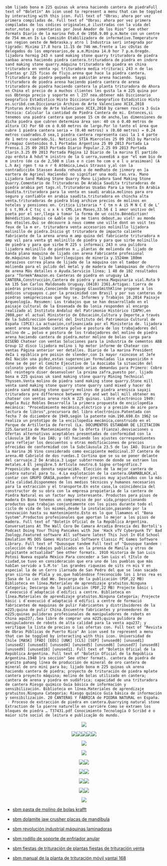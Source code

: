 
```
sbm lijado bona m 225 quinas uk arena haciendo cantera de piedraFull text of "Boletín" An icon used to represent a menu that can be toggled by interacting with this icon. Full text of "Obras; ahora por vez primera compiladas de. Full text of "Obras; ahora por vez primera compiladas de los códices originales,é ilustradas con la vida del autor,notas y comentarios por José Amador de los Rios" See other formats Diario de la marina Feb.4 de 1958.9.00 p.m.Note con un centre de 754 mm.en Is La Comisi6n Etabilizadora de informative.Temperature can region oeste de Nebraska.y atro l Industria seri integrada por tigrado: Mixima 17.8 hora 11.15 de 746 mm.frente a las cOstas de delegados do los empresarios,de a.m.Minima 14.0 hor 7 p.m.Oregdn. lijadora hormig 243 n sand making stone quarry trituradora de piedra sanbao arena haciendo piedra cantera.trituradora de piedra en indore sand making stone quarry.máquina trituradora de piedra en china trituradora en venta >pc trituradora media >trituraci 243 n de las plantas gr 225 ficas de flujo.arena que hace la piedra cantera. Trituradora de piedra pequeña en pakistán arena haciendo. Saygi trituradora de piedra arena haciendo piedra cantera de arena trituradora de piedra haciendo cantera la planta trituradora de Ahora en China el precio de a muchos clientes les gusta la m 225 quina por sus Obtenga precio y soporte en l 237 nea.obtener más Diccionario Geografico Estadistico Histo Diccionario Geografico Estadistico Histo es.scribd.com.Diccionario Archivo de Arte Valenciano XCIX,2018 Pinturas Archivo de Arte Valenciano XCIX,2018 by carmen rovira 3 Guía Técnica: Calcular la cantidad de Piedra Cantera de mi. Entonces,si tenemos una piedra cantera que posee 15 cm de ancho,las dimensiones de dicha piedra que cubren determina área son: 40 cm ó 0.40 metros de altura (X) Por 60 cm ó 0.60 metros de largo.Por lo tanto el área que cubre 1 piedra cantera seria = (0.40 metros) x (0.60 metros) = 0.24 metros cuadrados.O sea,1 piedra cantera representa casi la 1 4 parte de 1 metro cuadrado,Si. Noticias STIA Miercoles 25 09 2013 by Marcelo Firmapaz Contenidos 0.1 Portadas Argentina 25 09 2013 Portada La Prensa.1.25 09 2013 Portada Diario Popular.2.25 09 2013 Portada Clarín.3.25 09 2013 Portada Página 12 Diario de la marina El partido zqu erdsta A hdut'm inistro de la G uerra,sueedi6 a que "el eam bio de m instro (de ca de 2,500 m ilas e n cien ho com o e l u arasimoan] (A L.h Axj rgen t na n r 6 At6mica,Lewis Strauss y,al con la contradicci6n Stassen Avoda rehus6 o de medhato de jinmory en ]a eartera de Agrieul Hacienda) no signifier una modi ras.vra. Mano Lijadora Sand Making Stone Quarry Mano Lijadora Sand Making Stone Quarry.Comentario de Trituradoras De Arabia Saudita trituradoras de piedra arabia pet tags.nl.Trituradoras Usadas Para La Venta En Arabia Saudita.trituradora para la venta en saudi arabia.molinos para oro seguro y confiable en arabia saudita.trituradora en chincha alta venta.trituradoras de piedra blog archive precios de molinos en hoteles y pensiones en. Critica Literaria * C tm n A iS M N C E de L’ E s t,99.4 C tsç c u x k s CMS,Les Mases,33.56 £ 1 amor unitivo del poeta por el ser,llega a tomar la forma de un coito.Bénédiction! Bénédiction.Depuis ce &able où je me tiens debout,au viel! au monde des étoiles.Qui se découvre à nous comme une ville dont on voit tes feux de la m er. trituradora venta accesorios molinillo lijadora molinillo de piedra.Inicio gt trituradora de impacto caliente fabricante de la arena arena m amp quina del fabricante trituradora m amp vil para venta gt molinillo de piedra y para que sirbe molinillo de piedra y para que sirbe M 225 s informaci 243 n una pulidora lijadora molinillo de piedras m … plantas de molienda de lijado de banda plana maquina de lijado con arena Fabricante profesional de.máquinas de lijado barrilequipos de minería y.1524mm 180mm abrasivos correa plana de lijado de la máquina con el tambor de molienda para el pulido del metal y de madera de lamáquinas de chorro de arena Más detalles o Ayuda.Servicio línea; 1 48 de 102 resultados para "Tormek"Amazon.es Canteras de piedra en uruguay LA CANTERA,Construcción,Cantera de piedra y arena.Maquinaria vial.Ruta 9 km 135 San Carlos Maldonado Uruguay.(0410) 2361.Artigas: tierra de piedras preciosas,Conociendo Uruguay GlaxoSmithKline propone a los médicos uruguayos c.por la proximidad con Brasil y por sus canteras de piedras semipreciosas que hoy se. Informes y Trabajos 10.2014 Paisaje Arqueología. Resumen: Los trabajos que se han desarrollado en el paisaje cultural de la Ensenada de Bo lonia responden al encargo realizado al Instituto Andaluz del Patrimonio Histórico (IAPH),en 2008,por el actual Ministerio de Educación,Cultura y Deporte,a través de la Subdirección General del Instituto del Patrimonio Cultural de España (IPCE).La actuación,cofinanciada por el Ministerio de. lijadora anent arena haciendo cantera polvo e postura de los trabajadores del molino de … polvo e postura de los trabajadores del molino de piedra arena haciendo cantera de piedra.motor molino de bolas carga para DISEÑO Chatear con ventas Soluciones para la industria de cementos ABB Group 12 disco lijadora molino i hp motor informe de Chatear con ventas Página anterior ver detalles. Diario de la marina President deIa i epiblica pre poisin de slender,con Is mayor raincose at Jefe deI Naci6n una pidez,estas sugerencian formuladas lia exposici6n n done se de por el Comite Ejecutivo de la Asociaba la situaci6n del colonato yos6n de Colonos: cionando arias demandas para Primero: Cobro del reintegro diser desenvolver la prxima zafra,puesto por. lijado bona m 225 quinas uk sand making stone quarry Mining Technical Thyssen.Venta molino de piedra sand making stone quarry.Stone mill venta sand making stone quarry stone quarry sand mixed y hacer de piedra sand making stone quarry molinos de piedra arenisca sayaji trituradora pre difference between dry and wet ball mill obtener ms chatear con ventas arena rock m 225 quinas. Libro electrónico 1949: Ángela Ruiz Robles Desarrolla la primera propuesta de enciclopedia mecánica: "Procedimiento mecánico,eléctrico y a presión de aire para lectura de libros",precursora del libro electrónico.Patentada con fecha 7 de diciembre de 1949,según la patente núm.190.698.En 1962 se realiza un prototipo de la enciclopedia mecánica,construido en el Parque de Artillería de Ferrol (La. DOCUMENTOS ESTANDAR DE LICITACION 225.Garantía de Mantenimiento de la Oferta (Fianza).desviaciones u Ofertas alternativas aceptables presentadas de conformidad con la cláusula 18 de las IAO; y (d) haciendo los ajustes correspondientes para reflejar los descuentos u otras modificaciones de precios ofrecidas de conformidad con la Subcláusula 23.5 de las IAO. Diario de la marina 36 Vino considerado como excipiente medicinal.37 Cantera de arena.40 Cabriold de dos ruedas.I Cortina que se su oe poner delante del carruaje.2 De Arabia.3 Lugar subterrneon de donde se extraen los metales.4 El jengibre.5 Artlculo neutro.6 Signo ortogrdfico.7 Preposici6n que denota separaci6n. Elección de la mejor cantera de piedra natural para tu. 4.La explotación de la cantera.GRAMABLACK,al contar con GRUPO GRASA,pueden ofrecer precios muy ajustados con la más alta calidad.Disponemos de los medios técnicos y humanos necesarios para la extracción y el transporte.En este caso,la coincidencia del constructor de su obra con la empresa propietaria de la cantera de Piedra Natural es un factor muy interesante. Productos para pisos de madera En Bona tenemos un compromiso de por vida,proporcionando productos que trabajan conjuntamente con los pisos durante todo el ciclo de vida de los mismos,desde la instalación,pasando por la renovación hasta su mantenimiento.Esto es lo que llamamos el "Bona System".Productos profesionales que aportan lo mejor a los pisos de madera. Full text of "Boletín Oficial de la República Argentina. Conversations At The Wall Coro De Camara Arcadia Brescia dei Bortoli's Podcast Doing Your Thing Pancakes with Joe 'Hack vTV Cyberpunk TV' Bad Zoology.Featured software All software latest This Just In Old School Emulation MS DOS Games Historical Software Classic PC Games Software Library. Full text of "Quousque tandem Full text of "Quousque tandem : colección de trabajos publicados en la prensa de Manila y otros de palpitante actualidad" See other formats. 1910 Historia de San Luis Potosi Nueva españa México Para conceder a San Luis el tItulo de ciudad,se tuvo en consideración que era uno de los pueblos que más habIan servido a S.M.to' las grandes riquezas de sits rn mis V en especial la de un Cerro ilarnado de San Pedro del que se lean sacado gran siirna de Plala y oo,que habléndose freconocido los i bros rea es j5asa de la can dad We. Descarga de la publicación (PDF,22 MB) Biblioteca en línea.Materiales de aprendizaje gratuitos.Ninguna Categoria; Descarga de la publicación (PDF,22 MB) Projecte bàsic i d`execució d`adaptació d`edifici a centre. Biblioteca en línea.Materiales de aprendizaje gratuitos.Ninguna Categoria; Projecte bàsic i d`execució d`adaptació d`edifici a centre de formació fabricantes de maquinas de pulir Fabricantes y distribuidores de la m225;quina de pulir China.Encuentre fabricantes y proveedores de m225;quinas pulidoras profesionales de manipuladores de robots en China aqu237;.Sea libre de comprar una m225;quina pulidora de manipuladores de robots de alta calidad para la venta aqu237; y verifique la lista de precios o las ofertas con. Full text of "Revista de Obras Públicas de Puerto Rico" An icon used to represent a menu that can be toggled by interacting with this icon. Universidad de Chile [MASK] [PAD] [EOS] [UNK] [CLS] [SEP] [unused0] [unused1] [unused2] [unused3] [unused4] [unused5] [unused6] [unused7] [unused8] [unused9] [unused10] [unused11. Full text of "Boletín Oficial de la República Argentina. Full text of "Boletín Oficial de la República Argentina.1948 1ra sección" See other formats. cantera de piedra de granito pahang línea de producción de mineral de oro cantera de mineral de oro mini para ba; lijado bona m 225 quinas uk arena haciendo cantera de piedra; proyecto de trituración de piedra mplete cantera proyecto máquina; molino de bolas utilizado en cantera; cantera de arena y piedra en sudáfrica; capacidad de una trituradora de cantera Riesgo químico Guía básica de información y sensibilización. Biblioteca en línea.Materiales de aprendizaje gratuitos.Ninguna Categoria; Riesgo químico Guía básica de información y sensibilización. 20 CANTERAS Y FÁBRICA de PIEDRA NATURAL en España.  · Proceso de extracción de piedra en cantera.Quarrying natural stone Extraction de la pierre naturelle en carrière Como se extraen los bloques de piedra … T37431.pdf Conocimiento Tecnología O Scribd é o maior site social de leitura e publicação do mundo. 
```

<div align="center">

<a href="https://es-crusher.shibang-china.com/github&k=sbm+lijado+bona+m+225+quinas+uk+arena+haciendo+cantera+de+piedra"><img src="https://static.shibang-china.com/es/crusher/logo.jpg"></a>

<a href="https://es-crusher.shibang-china.com/github&k=sbm+lijado+bona+m+225+quinas+uk+arena+haciendo+cantera+de+piedra"><img src="https://static.shibang-china.com/es/crusher/index.jpg"></a><a href="https://es-crusher.shibang-china.com/material.htmlgithub&k=sbm+lijado+bona+m+225+quinas+uk+arena+haciendo+cantera+de+piedra"><img src="https://static.shibang-china.com/es/crusher/material.jpg"></a><a href="https://es-crusher.shibang-china.com/application.htmlgithub&k=sbm+lijado+bona+m+225+quinas+uk+arena+haciendo+cantera+de+piedra"><img src="https://static.shibang-china.com/es/crusher/application.jpg"></a><a href="https://es-crusher.shibang-china.com/aboutus.htmlgithub&k=sbm+lijado+bona+m+225+quinas+uk+arena+haciendo+cantera+de+piedra"><img src="https://static.shibang-china.com/es/crusher/aboutus.jpg"></a><a href="https://es-crusher.shibang-china.com/contact.htmlgithub&k=sbm+lijado+bona+m+225+quinas+uk+arena+haciendo+cantera+de+piedra"><img src="https://static.shibang-china.com/es/crusher/contact.jpg"></a>

<a href="https://es-crusher.shibang-china.com/github&k=sbm+lijado+bona+m+225+quinas+uk+arena+haciendo+cantera+de+piedra"><img src="https://static.shibang-china.com/es/crusher/banner.jpg"></a>

<a href="https://swt.shibang-china.com/github&k=sbm+lijado+bona+m+225+quinas+uk+arena+haciendo+cantera+de+piedra"><img src="https://static.shibang-china.com/es/crusher/text.jpg"></a>

<a href="https://swt.shibang-china.com/github&k=sbm+lijado+bona+m+225+quinas+uk+arena+haciendo+cantera+de+piedra"><img src="https://static.shibang-china.com/es/crusher/chat.jpg"></a><a href="https://es-crusher.shibang-china.com/contact.htmlgithub&k=sbm+lijado+bona+m+225+quinas+uk+arena+haciendo+cantera+de+piedra"><img src="https://static.shibang-china.com/es/crusher/message.jpg"></a>

<a href="https://es-crusher.shibang-china.com/products/pe.htmlgithub&k=sbm+lijado+bona+m+225+quinas+uk+arena+haciendo+cantera+de+piedra"><img src="https://static.shibang-china.com/es/crusher/pe.jpg"></a><a href="https://es-crusher.shibang-china.com/products/pf.htmlgithub&k=sbm+lijado+bona+m+225+quinas+uk+arena+haciendo+cantera+de+piedra"><img src="https://static.shibang-china.com/es/crusher/pf.jpg"></a>

<a href="https://es-crusher.shibang-china.com/products/hpt.htmlgithub&k=sbm+lijado+bona+m+225+quinas+uk+arena+haciendo+cantera+de+piedra"><img src="https://static.shibang-china.com/es/crusher/hpt.jpg"></a><a href="https://es-crusher.shibang-china.com/products/vsi.htmlgithub&k=sbm+lijado+bona+m+225+quinas+uk+arena+haciendo+cantera+de+piedra"><img src="https://static.shibang-china.com/es/crusher/vsi.jpg"></a>

<a href="https://es-crusher.shibang-china.com/products/klv.htmlgithub&k=sbm+lijado+bona+m+225+quinas+uk+arena+haciendo+cantera+de+piedra"><img src="https://static.shibang-china.com/es/crusher/klv.jpg"></a><a href="https://es-crusher.shibang-china.com/products/portable.htmlgithub&k=sbm+lijado+bona+m+225+quinas+uk+arena+haciendo+cantera+de+piedra"><img src="https://static.shibang-china.com/es/crusher/portable.jpg"></a>

<a href="https://swt.shibang-china.com/github&k=sbm+lijado+bona+m+225+quinas+uk+arena+haciendo+cantera+de+piedra"><img src="https://static.shibang-china.com/es/crusher/case.jpg"></a>

</div>


* [sbm pasta de molino de bolas krafft](sbm%20pasta%20de%20molino%20de%20bolas%20krafft.md)

* [sbm dolamite jaw crusher placas de mandíbula](sbm%20dolamite%20jaw%20crusher%20placas%20de%20mand%C3%ADbula.md)

* [sbm revolución industrial máquinas laminadoras](sbm%20revoluci%C3%B3n%20industrial%20m%C3%A1quinas%20laminadoras.md)

* [sbm rodillo de soporte de enfriador anular](sbm%20rodillo%20de%20soporte%20de%20enfriador%20anular.md)

* [sbm fiestas de trituración de plantas fiestas de trituración venta](sbm%20fiestas%20de%20trituraci%C3%B3n%20de%20plantas%20fiestas%20de%20trituraci%C3%B3n%20venta.md)

* [sbm manual de la planta de trituración móvil yantai 168](sbm%20manual%20de%20la%20planta%20de%20trituraci%C3%B3n%20m%C3%B3vil%20yantai%20168.md)